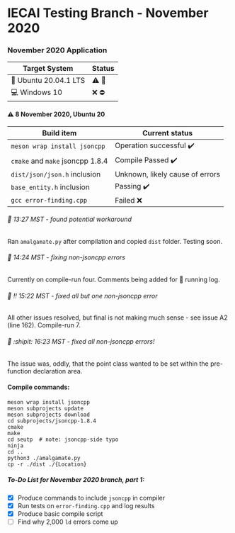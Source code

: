# IECAI Testing Branch - November 2020
### November 2020 Application

|  Target System  | Status |
|-----------------|--------|
| :penguin: Ubuntu 20.04.1 LTS | :warning: :repeat: |
| :computer: Windows 10 | :x: :no_entry: |



#### :warning: 8 November 2020, Ubuntu 20
|     Build item      |  Current status  |
|---------------------|---------------|
|`meson wrap install jsoncpp`|  Operation successful :heavy_check_mark: |
| `cmake` and `make`  jsoncpp 1.8.4   |   Compile Passed  :heavy_check_mark:  |
| `dist/json/json.h` inclusion| Unknown, likely cause of errors  |
| `base_entity.h` inclusion | Passing :heavy_check_mark: |
| `gcc error-finding.cpp`  | Failed :x: |

###### :memo:  13:27 MST - found potential workaround
Ran `amalgamate.py` after compilation and copied `dist` folder. Testing soon.
###### :memo: 14:24 MST - fixing non-jsoncpp errors
Currently on compile-run four. Comments being added for :ledger: running log.
###### :memo: :bangbang: 15:22 MST - fixed all but one non-jsoncpp error
All other issues resolved, but final is not making much sense - see issue A2 (line 162). Compile-run 7.
###### :memo: :shipit: 16:23 MST - fixed all non-jsoncpp errors!
The issue was, oddly, that the point class wanted to be set within the pre-function declaration area.
#### Compile commands:
```
meson wrap install jsoncpp
meson subprojects update
meson subprojects download
cd subprojects/jsoncpp-1.8.4
cmake
make
cd seutp  # note: jsoncpp-side typo
ninja
cd ..
python3 ./amalgamate.py
cp -r ./dist ./{Location}
```

##### To-Do List for November 2020 branch, part 1:
- [x] Produce commands to include `jsoncpp` in compiler
- [x] Run tests on `error-finding.cpp` and log results
- [x] Produce basic compile script
- [ ] Find why 2,000 `ld` errors come up
